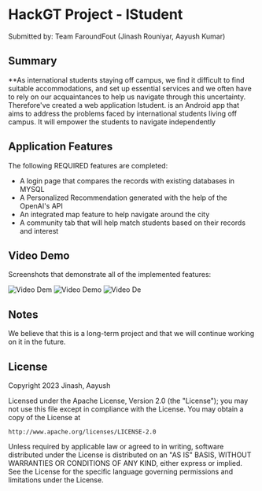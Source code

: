 # HackGT Project - IStudent

Submitted by: Team FaroundFout (Jinash Rouniyar, Aayush Kumar)

## Summary

**As international students staying off campus, we find it difficult to find suitable accommodations, and set up essential services and we often have to rely on our acquaintances to help us navigate through this uncertainty. Therefore've created a web application Istudent. is an Android app that aims to address the problems faced by international students living off campus. It will empower the students to navigate independently 


## Application Features

The following REQUIRED features are completed:

- A login page that compares the records with existing databases in MYSQL
- A Personalized Recommendation generated with the help of the OpenAI's API
- An integrated map feature to help navigate around the city
- A community tab that will help match students based on their records and interest


## Video Demo

Screenshots that demonstrate all of the implemented features:

<img src='https://i.imgur.com/PeafKU1.png' title='Video Demo' width='' alt='Video Dem' />
<img src='https://i.imgur.com/CuSnHnc.png' title='Video Demo' width='' alt='Video Demo' />
<img src='https://i.imgur.com/D3o6b91.png' title='Video Demo' width='' alt='Video De' />


## Notes
We believe that this is a long-term project and that we will continue working on it in the future.

## License

Copyright 2023 Jinash, Aayush

Licensed under the Apache License, Version 2.0 (the "License");
you may not use this file except in compliance with the License.
You may obtain a copy of the License at

    http://www.apache.org/licenses/LICENSE-2.0

Unless required by applicable law or agreed to in writing, software
distributed under the License is distributed on an "AS IS" BASIS,
WITHOUT WARRANTIES OR CONDITIONS OF ANY KIND, either express or implied.
See the License for the specific language governing permissions and
limitations under the License.
